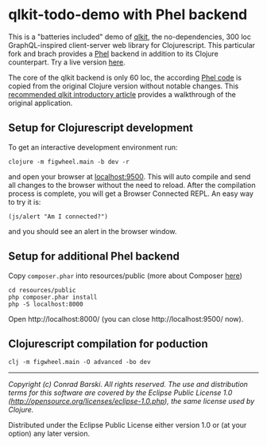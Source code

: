 # qlkit-todo-demo with Phel backend

This is a "batteries included" demo of [qlkit](https://github.com/forward-blockchain/qlkit), the no-dependencies, 300 loc GraphQL-inspired client-server web library for Clojurescript. This particular fork and brach provides a [Phel](https://phel-lang.org) backend in addition to its Clojure counterpart. Try a live version [here](http://www.kloimwieder.com/).

The core of the qlkit backend is only 60 loc, the according [Phel code](https://github.com/kloimhardt/qlkit-todo-demo/blob/phel-backend-2/resources/public/phel-backend/qlkit/core.phel) is copied from the original Clojure version without notable changes. This [recommended qlkit introductory article](https://medium.com/p/79b7b118ddac) provides a walkthrough of the original application.

## Setup for Clojurescript development

To get an interactive development environment run:

    clojure -m figwheel.main -b dev -r

and open your browser at [localhost:9500](http://localhost:9500/).
This will auto compile and send all changes to the browser without the
need to reload. After the compilation process is complete, you will
get a Browser Connected REPL. An easy way to try it is:

    (js/alert "Am I connected?")

and you should see an alert in the browser window.

## Setup for additional Phel backend

Copy `composer.phar` into resources/public (more about Composer [here](https://getcomposer.org))

```
cd resources/public
php composer.phar install
php -S localhost:8000
```

Open http://localhost:8000/ (you can close http://localhost:9500/ now).

## Clojurescript compilation for poduction

```
clj -m figwheel.main -O advanced -bo dev
```

---
_Copyright (c) Conrad Barski. All rights reserved._
_The use and distribution terms for this software are covered by the Eclipse Public License 1.0 (http://opensource.org/licenses/eclipse-1.0.php), the same license used by Clojure._

Distributed under the Eclipse Public License either version 1.0 or (at your option) any later version.
